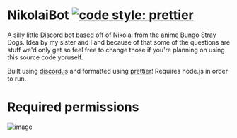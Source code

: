 # NikolaiBot [![code style: prettier](https://img.shields.io/badge/code_style-prettier-ff69b4.svg?style=flat-square)](https://github.com/prettier/prettier)

A silly little Discord bot based off of Nikolai from the anime Bungo Stray Dogs.
Idea by my sister and I and because of that some of the questions are stuff we'd only get so feel free to change those if you're planning on using this source code yoruself.

Built using [discord.js](https://github.com/discordjs) and formatted using [prettier](https://github.com/prettier)!
Requires node.js in order to run.

# Required permissions
![image](https://github.com/DaniLionn/NikolaiBot/assets/107291896/e1b30599-fc85-4159-97b4-49be74bf2f2a)

